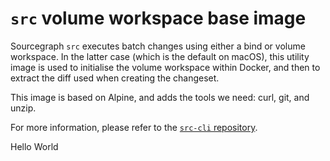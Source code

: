 # `src` volume workspace base image

Sourcegraph `src` executes batch changes using either a bind or volume workspace. In the latter case (which is the default on macOS), this utility image is used to initialise the volume workspace within Docker, and then to extract the diff used when creating the changeset.

This image is based on Alpine, and adds the tools we need: curl, git, and unzip.

For more information, please refer to the [`src-cli` repository](https://github.com/sourcegraph/src-cli/tree/main/docker/batch-change-volume-workspace).

<!--
If you update this description, you _must_ also update the description at
https://hub.docker.com/r/sourcegraph/src-batch-change-volume-workspace — this
does not happen automatically!
-->
Hello World
